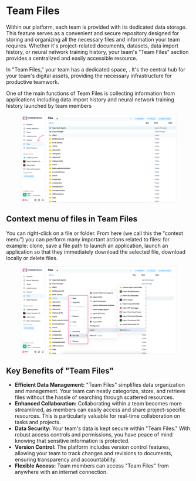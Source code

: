 # Team Files

Within our platform, each team is provided with its dedicated data storage. This feature serves as a convenient and secure repository designed for storing and organizing all the necessary files and information your team requires. Whether it's project-related documents, datasets, data import history, or neural network training history, your team's "Team Files" section provides a centralized and easily accessible resource.

In "Team Files," your team has a dedicated space, . It's the central hub for your team's digital assets, providing the necessary infrastructure for productive teamwork.

One of the main functions of Team Files is collecting information from applications including data import history and neural network training history launched by team members

<figure><img src="../../.gitbook/assets/team-files.png" alt=""><figcaption></figcaption></figure>

## Context menu of files in Team Files

You can right-click on a file or folder. From here (we call this the "context menu") you can perform many important actions related to files: for example: clone, save a file path to launch an application, launch an application so that they immediately download the selected file, download locally or delete files.

<figure><img src="../../.gitbook/assets/context-menu-files.png" alt=""><figcaption></figcaption></figure>

## Key Benefits of "Team Files"

* **Efficient Data Management:** "Team Files" simplifies data organization and management. Your team can neatly categorize, store, and retrieve files without the hassle of searching through scattered resources.
* **Enhanced Collaboration:** Collaborating within a team becomes more streamlined, as members can easily access and share project-specific resources. This is particularly valuable for real-time collaboration on tasks and projects.
* **Data Security:** Your team's data is kept secure within "Team Files." With robust access controls and permissions, you have peace of mind knowing that sensitive information is protected.
* **Version Control:** The platform includes version control features, allowing your team to track changes and revisions to documents, ensuring transparency and accountability.
* **Flexible Access:** Team members can access "Team Files" from anywhere with an internet connection.
